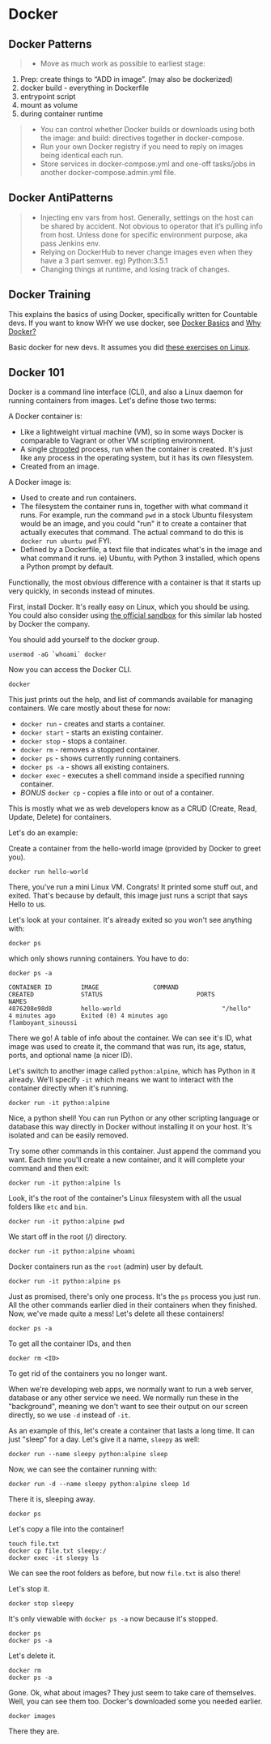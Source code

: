 # Docker

## Docker Patterns

>   - Move as much work as possible to earliest stage:

1.  Prep: create things to “ADD in image”. (may also be dockerized)
2.  <span class="title-ref">docker build</span> - everything in
    Dockerfile
3.  entrypoint script
4.  mount as volume
5.  during container runtime

>   - You can control whether Docker builds or downloads using both the
>     <span class="title-ref">image:</span> and
>     <span class="title-ref">build:</span> directives together in
>     docker-compose.
>   - Run your own Docker registry if you need to reply on images being
>     identical each run.
>   - Store services in docker-compose.yml and one-off tasks/jobs in
>     another docker-compose.admin.yml file.

## Docker AntiPatterns

>   - Injecting env vars from host. Generally, settings on the host can
>     be shared by accident. Not obvious to operator that it’s pulling
>     info from host. Unless done for specific environment purpose, aka
>     pass Jenkins env.
>   - Relying on DockerHub to never change images even when they have a
>     3 part semver. eg) Python:3.5.1
>   - Changing things at runtime, and losing track of changes.

## Docker Training

This explains the basics of using Docker, specifically written for
Countable devs. If you want to know WHY we use docker, see [Docker
Basics](https://countable-ops-manual.readthedocs.io/devops/DEVOPS.html#docker-basics)
and [Why
Docker?](https://countable-ops-manual.readthedocs.io/devops/WHY_DOCKER.html)

Basic docker for new devs. It assumes you did [these exercises on
Linux](https://countable-ops-manual.readthedocs.io/developers/TRAINING.html#linux).

## Docker 101

Docker is a command line interface (CLI), and also a Linux daemon for
running containers from images. Let's define those two terms:

A Docker container is:

  - Like a lightweight virtual machine (VM), so in some ways Docker is
    comparable to Vagrant or other VM scripting environment.
  - A single [chrooted](https://en.wikipedia.org/wiki/Chroot) process,
    run when the container is created. It's just like any process in the
    operating system, but it has its own filesystem.
  - Created from an image.

A Docker image is:

  - Used to create and run containers.
  - The filesystem the container runs in, together with what command it
    runs. For example, run the command `pwd` in a stock Ubuntu
    filesystem would be an image, and you could "run" it to create a
    container that actually executes that command. The actual command to
    do this is `docker run ubuntu pwd` FYI.
  - Defined by a Dockerfile, a text file that indicates what's in the
    image and what command it runs. ie) Ubuntu, with Python 3 installed,
    which opens a Python prompt by default.

Functionally, the most obvious difference with a container is that it
starts up very quickly, in seconds instead of minutes.

First, install Docker. It's really easy on Linux, which you should be
using. You could also consider using [the official
sandbox](https://training.play-with-docker.com/ops-s1-hello/) for this
similar lab hosted by Docker the company.

You should add yourself to the docker group.

    usermod -aG `whoami` docker

Now you can access the Docker CLI.

    docker

This just prints out the help, and list of commands available for
managing containers. We care mostly about these for now:

  - `docker run` - creates and starts a container.
  - `docker start` - starts an existing container.
  - `docker stop` - stops a container.
  - `docker rm` - removes a stopped container.
  - `docker ps` - shows currently running containers.
  - `docker ps -a` - shows all existing containers.
  - `docker exec` - executes a shell command inside a specified running
    container.
  - *BONUS* `docker cp` - copies a file into or out of a container.

This is mostly what we as web developers know as a CRUD (Create, Read,
Update, Delete) for containers.

Let's do an example:

Create a container from the hello-world image (provided by Docker to
greet you).

    docker run hello-world

There, you've run a mini Linux VM. Congrats\! It printed some stuff out,
and exited. That's because by default, this image just runs a script
that says Hello to us.

Let's look at your container. It's already exited so you won't see
anything with:

    docker ps

which only shows running containers. You have to do:

    docker ps -a
    
    CONTAINER ID        IMAGE               COMMAND                  CREATED             STATUS                          PORTS               NAMES
    4876208e98d8        hello-world                            "/hello"                 4 minutes ago       Exited (0) 4 minutes ago                                 flamboyant_sinoussi

There we go\! A table of info about the container. We can see it's ID,
what image was used to create it, the command that was run, its age,
status, ports, and optional name (a nicer ID).

Let's switch to another image called `python:alpine`, which has Python
in it already. We'll specify `-it` which means we want to interact with
the container directly when it's running.

    docker run -it python:alpine

Nice, a python shell\! You can run Python or any other scripting
language or database this way directly in Docker without installing it
on your host. It's isolated and can be easily removed.

Try some other commands in this container. Just append the command you
want. Each time you'll create a new container, and it will complete your
command and then exit:

    docker run -it python:alpine ls

Look, it's the root of the container's Linux filesystem with all the
usual folders like `etc` and `bin`.

    docker run -it python:alpine pwd

We start off in the root (/) directory.

    docker run -it python:alpine whoami

Docker containers run as the `root` (admin) user by default.

    docker run -it python:alpine ps

Just as promised, there's only one process. It's the `ps` process you
just run. All the other commands earlier died in their containers when
they finished. Now, we've made quite a mess\! Let's delete all these
containers\!

    docker ps -a

To get all the container IDs, and then

    docker rm <ID>

To get rid of the containers you no longer want.

When we're developing web apps, we normally want to run a web server,
database or any other service we need. We normally run these in the
"background", meaning we don't want to see their output on our screen
directly, so we use `-d` instead of `-it`.

As an example of this, let's create a container that lasts a long time.
It can just "sleep" for a day. Let's give it a name, `sleepy` as well:

    docker run --name sleepy python:alpine sleep

Now, we can see the container running with:

    docker run -d --name sleepy python:alpine sleep 1d

There it is, sleeping away.

    docker ps

Let's copy a file into the container\!

    touch file.txt
    docker cp file.txt sleepy:/
    docker exec -it sleepy ls

We can see the root folders as before, but now `file.txt` is also
there\!

Let's stop it.

    docker stop sleepy

It's only viewable with `docker ps -a` now because it's stopped.

    docker ps
    docker ps -a

Let's delete it.

    docker rm
    docker ps -a

Gone. Ok, what about images? They just seem to take care of themselves.
Well, you can see them too. Docker's downloaded some you needed earlier.

    docker images

There they are.
